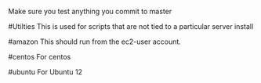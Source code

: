 Make sure you test anything you commit to master

#Utilties
This is used for scripts that are not tied to a particular server install

#amazon
This should run from the ec2-user account. 

#centos
For centos

#ubuntu
For Ubuntu 12
